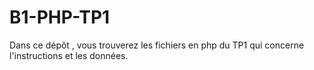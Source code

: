 # B1-PHP-TP1

Dans ce dépôt , vous trouverez les fichiers en php du TP1 qui concerne l'instructions et les données.
